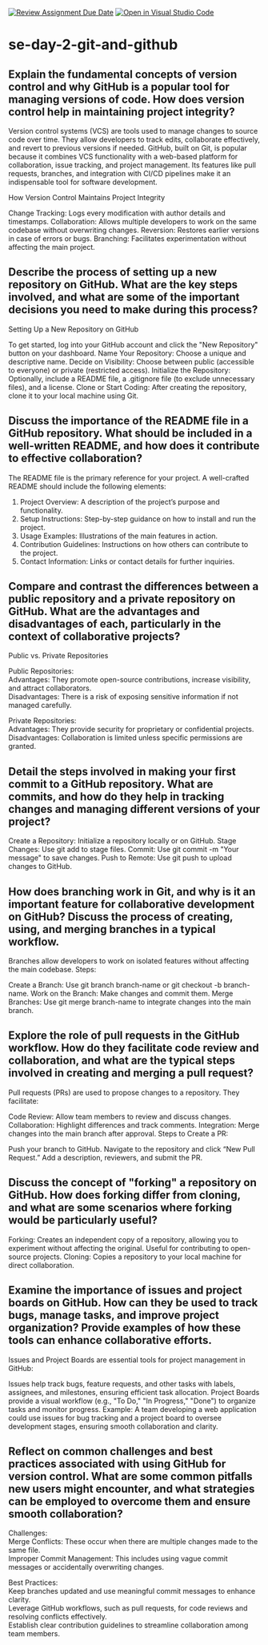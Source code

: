 [![Review Assignment Due Date](https://classroom.github.com/assets/deadline-readme-button-22041afd0340ce965d47ae6ef1cefeee28c7c493a6346c4f15d667ab976d596c.svg)](https://classroom.github.com/a/8wgCKhpZ)
[![Open in Visual Studio Code](https://classroom.github.com/assets/open-in-vscode-2e0aaae1b6195c2367325f4f02e2d04e9abb55f0b24a779b69b11b9e10269abc.svg)](https://classroom.github.com/online_ide?assignment_repo_id=17313495&assignment_repo_type=AssignmentRepo)
# se-day-2-git-and-github
## Explain the fundamental concepts of version control and why GitHub is a popular tool for managing versions of code. How does version control help in maintaining project integrity?
Version control systems (VCS) are tools used to manage changes to source code over time. They allow developers to track edits, collaborate effectively, and revert to previous versions if needed. GitHub, built on Git, is popular because it combines VCS functionality with a web-based platform for collaboration, issue tracking, and project management. Its features like pull requests, branches, and integration with CI/CD pipelines make it an indispensable tool for software development.

How Version Control Maintains Project Integrity

Change Tracking: Logs every modification with author details and timestamps.
Collaboration: Allows multiple developers to work on the same codebase without overwriting changes.
Reversion: Restores earlier versions in case of errors or bugs.
Branching: Facilitates experimentation without affecting the main project.

## Describe the process of setting up a new repository on GitHub. What are the key steps involved, and what are some of the important decisions you need to make during this process?
Setting Up a New Repository on GitHub

To get started, log into your GitHub account and click the "New Repository" button on your dashboard.
Name Your Repository: Choose a unique and descriptive name.
Decide on Visibility: Choose between public (accessible to everyone) or private (restricted access).
Initialize the Repository: Optionally, include a README file, a .gitignore file (to exclude unnecessary files), and a license.
Clone or Start Coding: After creating the repository, clone it to your local machine using Git.

## Discuss the importance of the README file in a GitHub repository. What should be included in a well-written README, and how does it contribute to effective collaboration?
The README file is the primary reference for your project. A well-crafted README should include the following elements:

1. Project Overview: A description of the project’s purpose and functionality.  
2. Setup Instructions: Step-by-step guidance on how to install and run the project.  
3. Usage Examples: Illustrations of the main features in action.  
4. Contribution Guidelines: Instructions on how others can contribute to the project.  
5. Contact Information: Links or contact details for further inquiries.
   
## Compare and contrast the differences between a public repository and a private repository on GitHub. What are the advantages and disadvantages of each, particularly in the context of collaborative projects?
Public vs. Private Repositories

Public Repositories:  
Advantages: They promote open-source contributions, increase visibility, and attract collaborators.  
Disadvantages: There is a risk of exposing sensitive information if not managed carefully.

Private Repositories:  
Advantages: They provide security for proprietary or confidential projects.  
Disadvantages: Collaboration is limited unless specific permissions are granted.

## Detail the steps involved in making your first commit to a GitHub repository. What are commits, and how do they help in tracking changes and managing different versions of your project?
Create a Repository: Initialize a repository locally or on GitHub.
Stage Changes: Use git add to stage files.
Commit: Use git commit -m "Your message" to save changes.
Push to Remote: Use git push to upload changes to GitHub.

## How does branching work in Git, and why is it an important feature for collaborative development on GitHub? Discuss the process of creating, using, and merging branches in a typical workflow.
Branches allow developers to work on isolated features without affecting the main codebase. Steps:

Create a Branch: Use git branch branch-name or git checkout -b branch-name.
Work on the Branch: Make changes and commit them.
Merge Branches: Use git merge branch-name to integrate changes into the main branch.

## Explore the role of pull requests in the GitHub workflow. How do they facilitate code review and collaboration, and what are the typical steps involved in creating and merging a pull request?
Pull requests (PRs) are used to propose changes to a repository. They facilitate:

Code Review: Allow team members to review and discuss changes.
Collaboration: Highlight differences and track comments.
Integration: Merge changes into the main branch after approval.
Steps to Create a PR:

Push your branch to GitHub.
Navigate to the repository and click “New Pull Request.”
Add a description, reviewers, and submit the PR.

## Discuss the concept of "forking" a repository on GitHub. How does forking differ from cloning, and what are some scenarios where forking would be particularly useful?
Forking: Creates an independent copy of a repository, allowing you to experiment without affecting the original. Useful for contributing to open-source projects.
Cloning: Copies a repository to your local machine for direct collaboration.

## Examine the importance of issues and project boards on GitHub. How can they be used to track bugs, manage tasks, and improve project organization? Provide examples of how these tools can enhance collaborative efforts.
Issues and Project Boards are essential tools for project management in GitHub:

Issues help track bugs, feature requests, and other tasks with labels, assignees, and milestones, ensuring efficient task allocation.
Project Boards provide a visual workflow (e.g., "To Do," "In Progress," "Done") to organize tasks and monitor progress.
Example: A team developing a web application could use issues for bug tracking and a project board to oversee development stages, ensuring smooth collaboration and clarity.

## Reflect on common challenges and best practices associated with using GitHub for version control. What are some common pitfalls new users might encounter, and what strategies can be employed to overcome them and ensure smooth collaboration?
Challenges:  
Merge Conflicts: These occur when there are multiple changes made to the same file.  
Improper Commit Management: This includes using vague commit messages or accidentally overwriting changes.

Best Practices:  
Keep branches updated and use meaningful commit messages to enhance clarity.  
Leverage GitHub workflows, such as pull requests, for code reviews and resolving conflicts effectively.  
Establish clear contribution guidelines to streamline collaboration among team members.
